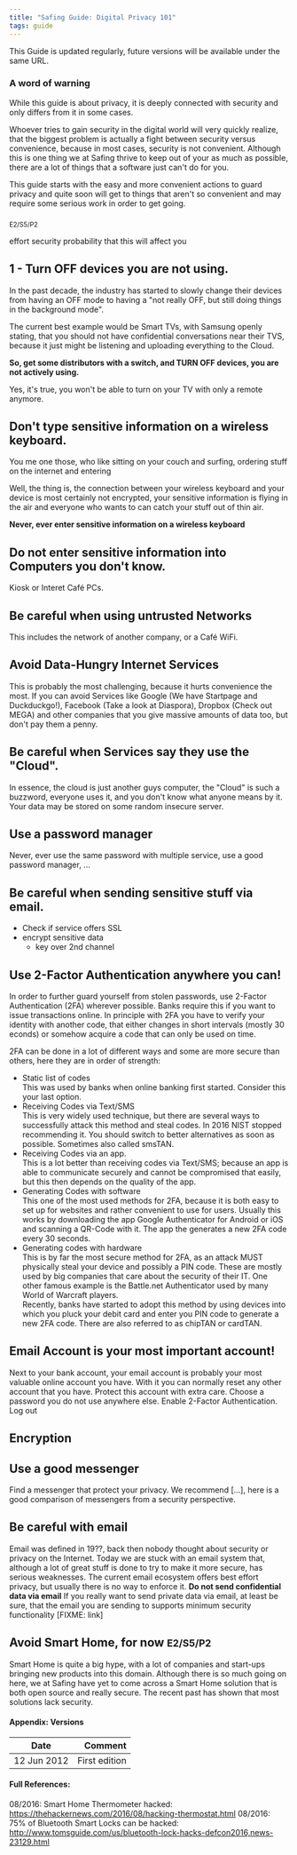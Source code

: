 ```yaml
---
title: "Safing Guide: Digital Privacy 101"
tags: guide
---
```


This Guide is updated regularly, future versions will be available under the same URL.

### A word of warning

While this guide is about privacy, it is deeply connected with security and only differs from it in some cases.

Whoever tries to gain security in the digital world will very quickly realize, that the biggest problem is actually a fight between security versus convenience, because in most cases, security is not convenient. Although this is one thing we at Safing thrive to keep out of your as much as possible, there are a lot of things that a software just can't do for you.

This guide starts with the easy and more convenient actions to guard privacy and quite soon will get to things that aren't so convenient and may require some serious work in order to get going.

###

<small>E2/S5/P2</small>

effort
security
probability that this will affect you


## 1 - Turn OFF devices you are not using.

In the past decade, the industry has started to slowly change their devices from having an OFF mode to having a "not really OFF, but still doing things in the background mode".

The current best example would be Smart TVs, with Samsung openly stating, that you should not have confidential conversations near their TVS, because it just might be listening and uploading everything to the Cloud.

**So, get some distributors with a switch, and TURN OFF devices, you are not actively using.**

Yes, it's true, you won't be able to turn on your TV with only a remote anymore.


## Don't type sensitive information on a wireless keyboard.

You me one those, who like sitting on your couch and surfing, ordering stuff on the internet and entering

Well, the thing is, the connection between your wireless keyboard and your device is most certainly not encrypted, your sensitive information is flying in the air and everyone who wants to can catch your stuff out of thin air.

**Never, ever enter sensitive information on a wireless keyboard**

## Do not enter sensitive information into Computers you don't know.

Kiosk or Interet Café PCs.



## Be careful when using untrusted Networks

This includes the network of another company, or a Café WiFi.


## Avoid Data-Hungry Internet Services
This is probably the most challenging, because it hurts convenience the most.
If you can avoid Services like Google (We have Startpage and Duckduckgo!), Facebook (Take a look at Diaspora), Dropbox (Check out MEGA) and other companies that you give massive amounts of data too, but don't pay them a penny.

## Be careful when Services say they use the "Cloud".
In essence, the cloud is just another guys computer, the "Cloud" is such a buzzword, everyone uses it, and you don't know what anyone means by it. Your data may be stored on some random insecure server.

## Use a password manager
Never, ever use the same password with multiple service, use a good password manager, ...

## Be careful when sending sensitive stuff via email.
- Check if service offers SSL
- encrypt sensitive data
  - key over 2nd channel

## Use 2-Factor Authentication anywhere you can!

In order to further guard yourself from stolen passwords, use 2-Factor Authentication (2FA) wherever possible. Banks require this if you want to issue transactions online. In principle with 2FA you have to verify your identity with another code, that either changes in short intervals (mostly 30 econds) or somehow acquire a code that can only be used on time.

2FA can be done in a lot of different ways and some are more secure than others, here they are in order of strength:

- Static list of codes  
  This was used by banks when online banking first started. Consider this your last option.
- Receiving Codes via Text/SMS  
  This is very widely used technique, but there are several ways to successfully attack this method and steal codes. In 2016 NIST stopped recommending it. You should switch to better alternatives as soon as possible. Sometimes also called smsTAN.
- Receiving Codes via an app.  
  This is a lot better than receiving codes via Text/SMS; because an app is able to communicate securely and cannot be compromised that easily, but this then depends on the quality of the app.
- Generating Codes with software  
  This one of the most used methods for 2FA, because it is both easy to set up for websites and rather convenient to use for users. Usually this works by downloading the app Google Authenticator for Android or iOS and scanning a QR-Code with it. The app the generates a new 2FA code every 30 seconds.
- Generating codes with hardware  
  This is by far the most secure method for 2FA, as an attack MUST physically steal your device and possibly a PIN code. These are mostly used by big companies that care about the security of their IT. One other famous example is the Battle.net Authenticator used by many World of Warcraft players.  
  Recently, banks have started to adopt this method by using devices into which you pluck your debit card and enter you PIN code to generate a new 2FA code. There are also referred to as chipTAN or cardTAN.

## Email Account is your most important account!

Next to your bank account, your email account is probably your most valuable online account you have. With it you can normally reset any other account that you have. Protect this account with extra care. Choose a password you do not use anywhere else. Enable 2-Factor Authentication. Log out

## Encryption

## Use a good messenger

Find a messenger that protect your privacy. We recommend [...], here is a good comparison of messengers from a security perspective.

## Be careful with email

Email was defined in 19??, back then nobody thought about security or privacy on the Internet. Today we are stuck with an email system that, although a lot of great stuff is done to try to make it more secure, has serious weaknesses. The current email ecosystem offers best effort privacy, but usually there is no way to enforce it.
**Do not send confidential data via email**
If you really want to send private data via email, at least be sure, that the email you are sending to supports minimum security functionality [FIXME: link]

## Avoid Smart Home, for now <small>E2/S5/P2</small>

Smart Home is quite a big hype, with a lot of companies and start-ups bringing new products into this domain. Although there is so much going on here, we at Safing have yet to come across a Smart Home solution that is both open source and really secure. The recent past has shown that most solutions lack security.

#### Appendix: Versions

| Date        | Comment       |
|:-----------:|--------------:|
| 12 Jun 2012 | First edition |


#### Full References:

08/2016: Smart Home Thermometer hacked: https://thehackernews.com/2016/08/hacking-thermostat.html
08/2016: 75% of Bluetooth Smart Locks can be hacked: http://www.tomsguide.com/us/bluetooth-lock-hacks-defcon2016,news-23129.html
